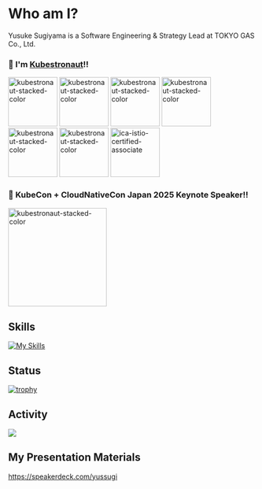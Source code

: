 # Who am I?

Yusuke Sugiyama is a Software Engineering & Strategy Lead at TOKYO GAS Co., Ltd.

### 🚢 I'm [Kubestronaut](https://www.cncf.io/training/kubestronaut/?_sft_lf-country=jp&p=yusuke-sugiyama)!!

<img width="100" alt="kubestronaut-stacked-color" src="https://github.com/user-attachments/assets/af5866d1-7c1c-41d9-90f1-b3c53fb8b7de" />
<img width="100" alt="kubestronaut-stacked-color" src="https://github.com/user-attachments/assets/c641c083-9a86-46cd-b1fd-d73cd60d734b" />
<img width="100" alt="kubestronaut-stacked-color" src="https://github.com/user-attachments/assets/36446eb0-6ec0-4850-aa8a-f733c27c5d5d" />
<img width="100" alt="kubestronaut-stacked-color" src="https://github.com/user-attachments/assets/ab209d8d-0282-494c-a9ab-7beabb1711ee" />
<img width="100" alt="kubestronaut-stacked-color" src="https://github.com/user-attachments/assets/4728f376-2b13-4ea5-972c-bfb66d3d43f3" />
<img width="100" alt="kubestronaut-stacked-color" src="https://github.com/user-attachments/assets/8d20a25f-277d-4247-afbf-59fc1d636411" />
<img width="100" height="100" alt="ica-istio-certified-associate" src="https://github.com/user-attachments/assets/d34533eb-8141-442c-b508-3c240b8a619a" />

### 📢 KubeCon + CloudNativeCon Japan 2025 Keynote Speaker!!

<a href="https://www.credly.com/badges/10d420c1-2f92-426c-bea1-7f7c2ee4ba4e/public_url" target="_blank">
<img width="200" alt="kubestronaut-stacked-color" src="https://github.com/user-attachments/assets/a2dfd0e4-c583-4f5b-a03d-c99fcf91a4a4" />
</a>

## Skills

[![My Skills](https://skillicons.dev/icons?i=kubernetes,docker,aws,azure,terraform,grafana,linux,nginx,html,react,nextjs,ts,nodejs,nestjs,go,java,postgres,npm,github,githubactions,md,notion)](https://skillicons.dev)

## Status

[![trophy](https://github-profile-trophy.vercel.app/?username=YusukeSugiyamaTG&theme=onedark)](https://github.com/ryo-ma/github-profile-trophy)

## Activity

![](http://github-profile-summary-cards.vercel.app/api/cards/profile-details?username=YusukeSugiyamaTG&theme=nord_bright)

## My Presentation Materials

https://speakerdeck.com/yussugi
